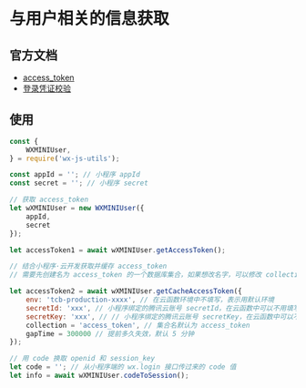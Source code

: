 # 与用户相关的信息获取

## 官方文档
* [access_token](https://developers.weixin.qq.com/miniprogram/dev/api/token.html)
* [登录凭证校验](https://developers.weixin.qq.com/miniprogram/dev/api/api-login.html)

## 使用

```js
const {
    WXMINIUser,
} = require('wx-js-utils');

const appId = ''; // 小程序 appId
const secret = ''; // 小程序 secret

// 获取 access_token
let wXMINIUser = new WXMINIUser({
    appId,
    secret
});

let accessToken1 = await wXMINIUser.getAccessToken();

// 结合小程序·云开发获取并缓存 access_token
// 需要先创建名为 access_token 的一个数据库集合，如果想改名字，可以修改 collection 参数 

let accessToken2 = await wXMINIUser.getCacheAccessToken({
    env: 'tcb-production-xxxx', // 在云函数环境中不填写，表示用默认环境
    secretId: 'xxx', // 小程序绑定的腾讯云账号 secretId，在云函数中可以不用填写
    secretKey: 'xxx', // // 小程序绑定的腾讯云账号 secretKey，在云函数中可以不用填写
    collection = 'access_token', // 集合名默认为 access_token
    gapTime = 300000 // 提前多久失效，默认 5 分钟
});

// 用 code 换取 openid 和 session_key
let code = ''; // 从小程序端的 wx.login 接口传过来的 code 值
let info = await wXMINIUser.codeToSession();
```